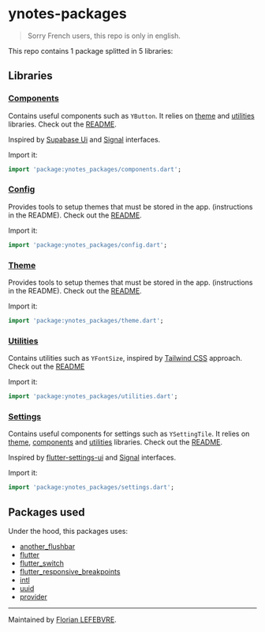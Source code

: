 # ynotes-packages

> Sorry French users, this repo is only in english.

This repo contains 1 package splitted in 5 libraries:

## Libraries

### [Components](lib/src/components)

Contains useful components such as `YButton`. It relies on [theme](#theme) and [utilities](#utilities) libraries. Check out the [README](lib/src/components/README.md).

Inspired by [Supabase Ui](https://ui.supabase.io) and [Signal](https://signal.org) interfaces.

Import it:

```dart
import 'package:ynotes_packages/components.dart';
```

### [Config](lib/src/config)

Provides tools to setup themes that must be stored in the app. (instructions in the README). Check out the [README](lib/src/config/README.md).

Import it:

```dart
import 'package:ynotes_packages/config.dart';
```

### [Theme](lib/src/theme)

Provides tools to setup themes that must be stored in the app. (instructions in the README). Check out the [README](lib/src/theme/README.md).

Import it:

```dart
import 'package:ynotes_packages/theme.dart';
```

### [Utilities](lib/src/utilities)

Contains utilities such as `YFontSize`, inspired by [Tailwind CSS](https://tailwindcss.com) approach. Check out the [README](lib/src/utilities/README.md)

Import it:

```dart
import 'package:ynotes_packages/utilities.dart';
```

### [Settings](lib/src/settings)

Contains useful components for settings such as `YSettingTile`. It relies on [theme](#theme), [components](#components) and [utilities](#utilities) libraries. Check out the [README](lib/src/settings/README.md).

Inspired by [flutter-settings-ui](https://github.com/yako-dev/flutter-settings-ui) and [Signal](https://signal.org) interfaces.

Import it:

```dart
import 'package:ynotes_packages/settings.dart';
```

## Packages used

Under the hood, this packages uses:

- [another_flushbar](https://pub.dev/packages/another_flushbar)
- [flutter](https://flutter.dev)
- [flutter_switch](https://pub.dev/packages/flutter_switch)
- [flutter_responsive_breakpoints](https://pub.dev/packages/flutter_responsive_breakpoints)
- [intl](https://pub.dev/packages/intl)
- [uuid](https://pub.dev/packages/uuid)
- [provider](https://pub.dev/packages/provider)

---

Maintained by [Florian LEFEBVRE](https://github.com/florian-lefebvre).

